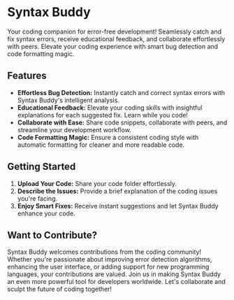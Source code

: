 # Syntax Buddy

Your coding companion for error-free development! Seamlessly catch and fix syntax errors, receive educational feedback, and collaborate effortlessly with peers. Elevate your coding experience with smart bug detection and code formatting magic.

## Features

- **Effortless Bug Detection:** Instantly catch and correct syntax errors with Syntax Buddy's intelligent analysis.
- **Educational Feedback:** Elevate your coding skills with insightful explanations for each suggested fix. Learn while you code!
- **Collaborate with Ease:** Share code snippets, collaborate with peers, and streamline your development workflow.
- **Code Formatting Magic:** Ensure a consistent coding style with automatic formatting for cleaner and more readable code.

## Getting Started

1. **Upload Your Code:** Share your code folder effortlessly.
2. **Describe the Issues:** Provide a brief explanation of the coding issues you're facing.
3. **Enjoy Smart Fixes:** Receive instant suggestions and let Syntax Buddy enhance your code.

## Want to Contribute?

Syntax Buddy welcomes contributions from the coding community! Whether you're passionate about improving error detection algorithms, enhancing the user interface, or adding support for new programming languages, your contributions are valued. Join us in making Syntax Buddy an even more powerful tool for developers worldwide. Let's collaborate and sculpt the future of coding together!
